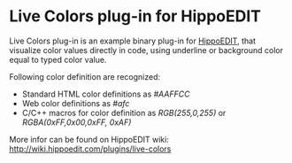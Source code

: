 Live Colors plug-in for HippoEDIT
===========

Live Colors plug-in is an example binary plug-in for [HippoEDIT](http://www.hippoedit.com), that visualize color values directly in code, using underline or background color equal to typed color value. 

Following color definition are recognized: 

- Standard HTML color definitions as _#AAFFCC_
- Web color definitions as _#afc_
- C/C++ macros for color definition as _RGB(255,0,255)_  or _RGBA(0xFF,0x00,0xFF, 0xAF)_

More infor can be found on HippoEDIT wiki:
http://wiki.hippoedit.com/plugins/live-colors
